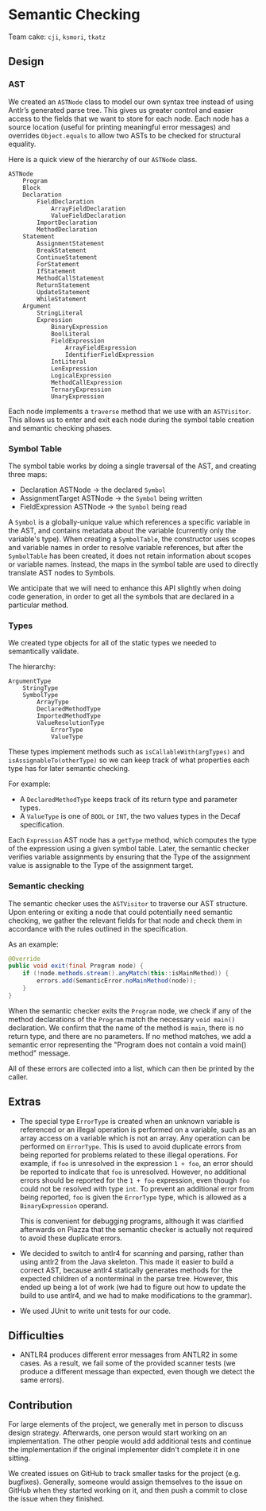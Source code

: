 # Semantic Checking

Team cake: `cji`, `ksmori`, `tkatz`

## Design

### AST

We created an `ASTNode` class to model our own syntax tree instead of using Antlr’s generated parse tree. This gives us greater control and easier access to the fields that we want to store for each node. Each node has a source location (useful for printing meaningful error messages) and overrides `Object.equals` to allow two ASTs to be checked for structural equality.

Here is a quick view of the hierarchy of our `ASTNode` class.

```
ASTNode
    Program
    Block
    Declaration
        FieldDeclaration
            ArrayFieldDeclaration
            ValueFieldDeclaration
        ImportDeclaration
        MethodDeclaration
    Statement
        AssignmentStatement
        BreakStatement
        ContinueStatement
        ForStatement
        IfStatement
        MethodCallStatement
        ReturnStatement
        UpdateStatement
        WhileStatement
    Argument
        StringLiteral
        Expression
            BinaryExpression
            BoolLiteral
            FieldExpression
                ArrayFieldExpression
                IdentifierFieldExpression
            IntLiteral
            LenExpression
            LogicalExpression
            MethodCallExpression
            TernaryExpression
            UnaryExpression
```

Each node implements a `traverse` method that we use with an `ASTVisitor`. This allows us to enter and exit each node during the symbol table creation and semantic checking phases.

### Symbol Table

The symbol table works by doing a single traversal of the AST, and creating three maps:

* Declaration ASTNode -> the declared `Symbol`
* AssignmentTarget ASTNode -> the `Symbol` being written
* FieldExpression ASTNode -> the `Symbol` being read

A `Symbol` is a globally-unique value which references a specific variable in the AST, and contains metadata about the variable (currently only the variable's type). When creating a `SymbolTable`, the constructor uses scopes and variable names in order to resolve variable references, but after the `SymbolTable` has been created, it does not retain information about scopes or variable names. Instead, the maps in the symbol table are used to directly translate AST nodes to Symbols.

We anticipate that we will need to enhance this API slightly when doing code generation, in order to get all the symbols that are declared in a particular method.

### Types

We created type objects for all of the static types we needed to semantically validate.

The hierarchy:

```
ArgumentType
    StringType
    SymbolType
        ArrayType
        DeclaredMethodType
        ImportedMethodType
        ValueResolutionType
            ErrorType
            ValueType
```

These types implement methods such as `isCallableWith(argTypes)` and `isAssignableTo(otherType)` so we can keep track of what properties each type has for later semantic checking.

For example:

* A `DeclaredMethodType` keeps track of its return type and parameter types.
* A `ValueType` is one of `BOOL` or `INT`, the two values types in the Decaf specification.

Each `Expression` AST node has a `getType` method, which computes the type of the expression using a given symbol table. Later, the semantic checker verifies variable assignments by ensuring that the Type of the assignment value is assignable to the Type of the assignment target.

### Semantic checking

The semantic checker uses the `ASTVisitor` to traverse our AST structure. Upon entering or exiting a node that could potentially need semantic checking, we gather the relevant fields for that node and check them in accordance with the rules outlined in the specification.

As an example:
```java
@Override
public void exit(final Program node) {
    if (!node.methods.stream().anyMatch(this::isMainMethod)) {
        errors.add(SemanticError.noMainMethod(node));
    }
}
```

When the semantic checker exits the `Program` node, we check if any of the method declarations of the `Program` match the necessary `void main()` declaration. We confirm that the name of the method is `main`, there is no return type, and there are no parameters. If no method matches, we add a semantic error representing the "Program does not contain a void main() method" message.

All of these errors are collected into a list, which can then be printed by the caller.

## Extras

* The special type `ErrorType` is created when an unknown variable is referenced or an illegal operation is performed on a variable, such as an array access on a variable which is not an array. Any operation can be performed on `ErrorType`. This is used to avoid duplicate errors from being reported for problems related to these illegal operations. For example, if `foo` is unresolved in the expression `1 + foo`, an error should be reported to indicate that `foo` is unresolved. However, no additional errors should be reported for the `1 + foo` expression, even though `foo` could not be resolved with type `int`. To prevent an additional error from being reported, `foo` is given the `ErrorType` type, which is allowed as a `BinaryExpression` operand.

    This is convenient for debugging programs, although it was clarified afterwards on Piazza that the semantic checker is actually not required to avoid these duplicate errors.

* We decided to switch to antlr4 for scanning and parsing, rather than using antlr2 from the Java skeleton. This made it easier to build a correct AST, because antlr4 statically generates methods for the expected children of a nonterminal in the parse tree. However, this ended up being a lot of work (we had to figure out how to update the build to use antlr4, and we had to make modifications to the grammar).
* We used JUnit to write unit tests for our code.

## Difficulties

* ANTLR4 produces different error messages from ANTLR2 in some cases. As a result, we fail some of the provided scanner tests (we produce a different message than expected, even though we detect the same errors).

## Contribution

For large elements of the project, we generally met in person to discuss design strategy. Afterwards, one person would start working on an implementation. The other people would add additional tests and continue the implementation if the original implementer didn't complete it in one sitting.

We created issues on GitHub to track smaller tasks for the project (e.g. bugfixes). Generally, someone would assign themselves to the issue on GitHub when they started working on it, and then push a commit to close the issue when they finished.

